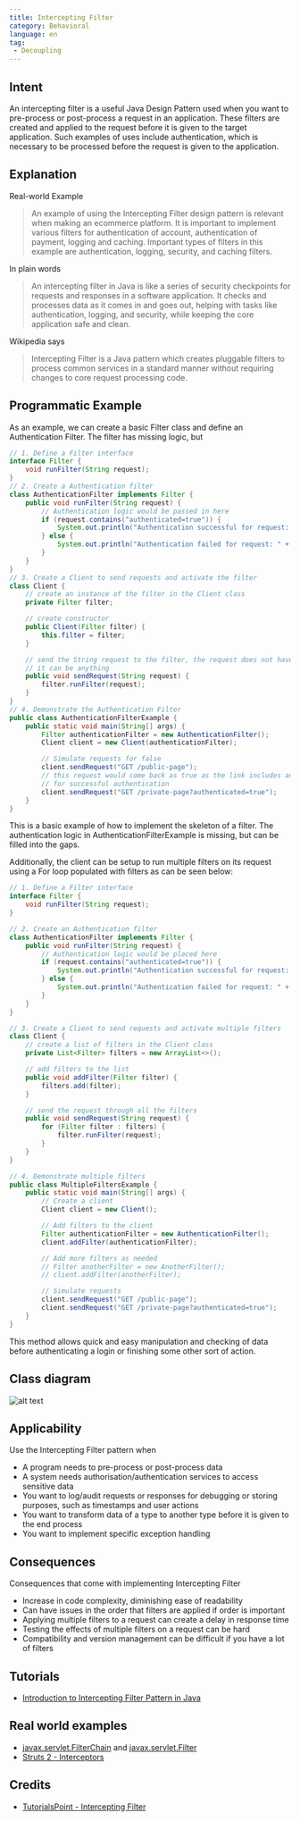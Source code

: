```yaml
---
title: Intercepting Filter
category: Behavioral
language: en
tag:
 - Decoupling
---
```


## Intent
An intercepting filter is a useful Java Design Pattern used when you want to pre-process
or post-process a request in an application. These filters are created and applied to the
request before it is given to the target application. Such examples of uses include authentication,
which is necessary to be processed before the request is given to the application.

## Explanation
Real-world Example
> An example of using the Intercepting Filter design pattern is relevant when making an ecommerce
> platform. It is important to implement various filters for authentication of account, authentication
> of payment, logging and caching. Important types of filters in this example are authentication, logging,
> security, and caching filters.

In plain words
> An intercepting filter in Java is like a series of security checkpoints for requests and responses in a 
> software application. It checks and processes data as it comes in and goes out, helping with tasks like 
> authentication, logging, and security, while keeping the core application safe and clean.

Wikipedia says
> Intercepting Filter is a Java pattern which creates pluggable filters to process common services in a 
> standard manner without requiring changes to core request processing code.

## Programmatic Example
As an example, we can create a basic Filter class and define an Authentication Filter. The filter has missing logic,
but 
```java
// 1. Define a Filter interface
interface Filter {
    void runFilter(String request);
}
// 2. Create a Authentication filter
class AuthenticationFilter implements Filter {
    public void runFilter(String request) {
        // Authentication logic would be passed in here
        if (request.contains("authenticated=true")) {
            System.out.println("Authentication successful for request: " + request);
        } else {
            System.out.println("Authentication failed for request: " + request);
        }
    }
}
// 3. Create a Client to send requests and activate the filter
class Client {
    // create an instance of the filter in the Client class
    private Filter filter;

    // create constructor
    public Client(Filter filter) {
        this.filter = filter;
    }

    // send the String request to the filter, the request does not have to be a string
    // it can be anything
    public void sendRequest(String request) {
        filter.runFilter(request);
    }
}
// 4. Demonstrate the Authentication Filter
public class AuthenticationFilterExample {
    public static void main(String[] args) {
        Filter authenticationFilter = new AuthenticationFilter();
        Client client = new Client(authenticationFilter);

        // Simulate requests for false
        client.sendRequest("GET /public-page");
        // this request would come back as true as the link includes an argument
        // for successful authentication
        client.sendRequest("GET /private-page?authenticated=true");
    }
}
```
This is a basic example of how to implement the skeleton of a filter. The authentication logic in AuthenticationFilterExample is missing, but can be filled into the gaps. 

Additionally, the client can be setup to run multiple filters on its request using a For loop populated with filters as can be seen below:
```java
// 1. Define a Filter interface
interface Filter {
    void runFilter(String request);
}

// 2. Create an Authentication filter
class AuthenticationFilter implements Filter {
    public void runFilter(String request) {
        // Authentication logic would be placed here
        if (request.contains("authenticated=true")) {
            System.out.println("Authentication successful for request: " + request);
        } else {
            System.out.println("Authentication failed for request: " + request);
        }
    }
}

// 3. Create a Client to send requests and activate multiple filters
class Client {
    // create a list of filters in the Client class
    private List<Filter> filters = new ArrayList<>();

    // add filters to the list
    public void addFilter(Filter filter) {
        filters.add(filter);
    }

    // send the request through all the filters
    public void sendRequest(String request) {
        for (Filter filter : filters) {
            filter.runFilter(request);
        }
    }
}

// 4. Demonstrate multiple filters
public class MultipleFiltersExample {
    public static void main(String[] args) {
        // Create a client
        Client client = new Client();

        // Add filters to the client
        Filter authenticationFilter = new AuthenticationFilter();
        client.addFilter(authenticationFilter);

        // Add more filters as needed
        // Filter anotherFilter = new AnotherFilter();
        // client.addFilter(anotherFilter);

        // Simulate requests
        client.sendRequest("GET /public-page");
        client.sendRequest("GET /private-page?authenticated=true");
    }
}
```
This method allows quick and easy manipulation and checking of data before authenticating a login or finishing some other sort of action.

## Class diagram 
![alt text](./etc/intercepting-filter.png "Intercepting Filter")

## Applicability
Use the Intercepting Filter pattern when

* A program needs to pre-process or post-process data
* A system needs authorisation/authentication services to access sensitive data
* You want to log/audit requests or responses for debugging or storing purposes, such as timestamps and user actions
* You want to transform data of a type to another type before it is given to the end process
* You want to implement specific exception handling

## Consequences
Consequences that come with implementing Intercepting Filter

* Increase in code complexity, diminishing ease of readability
* Can have issues in the order that filters are applied if order is important
* Applying multiple filters to a request can create a delay in response time
* Testing the effects of multiple filters on a request can be hard
* Compatibility and version management can be difficult if you have a lot of filters

## Tutorials

* [Introduction to Intercepting Filter Pattern in Java](https://www.baeldung.com/intercepting-filter-pattern-in-java)

## Real world examples

* [javax.servlet.FilterChain](https://tomcat.apache.org/tomcat-8.0-doc/servletapi/javax/servlet/FilterChain.html) and [javax.servlet.Filter](https://tomcat.apache.org/tomcat-8.0-doc/servletapi/javax/servlet/Filter.html)
* [Struts 2 - Interceptors](https://struts.apache.org/core-developers/interceptors.html)

## Credits

* [TutorialsPoint - Intercepting Filter](http://www.tutorialspoint.com/design_pattern/intercepting_filter_pattern.htm)
